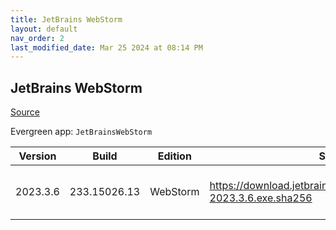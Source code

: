 ```yaml
---
title: JetBrains WebStorm
layout: default
nav_order: 2
last_modified_date: Mar 25 2024 at 08:14 PM
---
```


## JetBrains WebStorm

[Source](https://www.jetbrains.com/webstorm)

Evergreen app: `JetBrainsWebStorm`

| Version  | Build        | Edition  | Sha256                                                               | Date       | Size      | Type | URI                                                                                                                            |
| -------- | ------------ | -------- | -------------------------------------------------------------------- | ---------- | --------- | ---- | ------------------------------------------------------------------------------------------------------------------------------ |
| 2023.3.6 | 233.15026.13 | WebStorm | https://download.jetbrains.com/webstorm/WebStorm-2023.3.6.exe.sha256 | 03/25/2024 | 445516232 | exe  | [https://download.jetbrains.com/webstorm/WebStorm-2023.3.6.exe](https://download.jetbrains.com/webstorm/WebStorm-2023.3.6.exe) |
